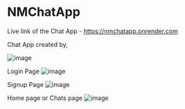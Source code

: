 # NMChatApp 
Live link of the Chat App - https://nmchatapp.onrender.com

Chat App created by, 


![image](https://github.com/psribinu/NMChatApp/assets/132071081/549a09b0-3f61-408d-bfff-9839870d5d1d) 


Login Page 
![image](https://github.com/psribinu/NMChatApp/assets/132071081/30d69b20-7f02-458d-9ac3-9ca40ca9f846)


Signup Page 
![image](https://github.com/psribinu/NMChatApp/assets/132071081/b734f059-17aa-4bc9-a2c0-0230dfdc4bf7)


Home page or Chats page 
![image](https://github.com/psribinu/NMChatApp/assets/132071081/75633e2a-71eb-4444-a493-b226cada237b)
